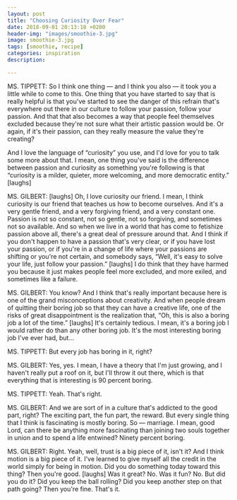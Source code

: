 ```yaml
---
layout: post
title: "Choosing Curiosity Over Fear"
date: 2018-09-01 20:13:18 +0200
header-img: "images/smoothie-3.jpg"
image: smoothie-3.jpg
tags: [smoothie, recipe]
categories: inspiration
description: 

---
```


MS. TIPPETT: So I think one thing — and I think you also — it took you a little while to come to this. One thing that you have started to say that is really helpful is that you've started to see the danger of this refrain that's everywhere out there in our culture to follow your passion, follow your passion. And that that also becomes a way that people feel themselves excluded because they're not sure what their artistic passion would be. Or again, if it's their passion, can they really measure the value they're creating?

And I love the language of “curiosity” you use, and I'd love for you to talk some more about that. I mean, one thing you've said is the difference between passion and curiosity as something you're following is that “curiosity is a milder, quieter, more welcoming, and more democratic entity.” [laughs]

MS. GILBERT: [laughs] Oh, I love curiosity our friend. I mean, I think curiosity is our friend that teaches us how to become ourselves. And it's a very gentle friend, and a very forgiving friend, and a very constant one. Passion is not so constant, not so gentle, not so forgiving, and sometimes not so available. And so when we live in a world that has come to fetishize passion above all, there's a great deal of pressure around that. And I think if you don't happen to have a passion that's very clear, or if you have lost your passion, or if you're in a change of life where your passions are shifting or you're not certain, and somebody says, “Well, it's easy to solve your life, just follow your passion.” [laughs] I do think that they have harmed you because it just makes people feel more excluded, and more exiled, and sometimes like a failure.


MS. GILBERT: You know? And I think that's really important because here is one of the grand misconceptions about creativity. And when people dream of quitting their boring job so that they can have a creative life, one of the risks of great disappointment is the realization that, “Oh, this is also a boring job a lot of the time.” [laughs] It's certainly tedious. I mean, it's a boring job I would rather do than any other boring job. It's the most interesting boring job I've ever had, but...

MS. TIPPETT: But every job has boring in it, right?

MS. GILBERT: Yes, yes. I mean, I have a theory that I'm just growing, and I haven't really put a roof on it, but I'll throw it out there, which is that everything that is interesting is 90 percent boring.

MS. TIPPETT: Yeah. That's right.

MS. GILBERT: And we are sort of in a culture that's addicted to the good part, right? The exciting part, the fun part, the reward. But every single thing that I think is fascinating is mostly boring. So — marriage. I mean, good Lord, can there be anything more fascinating than joining two souls together in union and to spend a life entwined? Ninety percent boring.


MS. GILBERT: Right. Yeah, well, trust is a big piece of it, isn't it? And I think motion is a big piece of it. I've learned to give myself all the credit in the world simply for being in motion. Did you do something today toward this thing? Then you're good. [laughs] Was it great? No. Was it fun? No. But did you do it? Did you keep the ball rolling? Did you keep another step on that path going? Then you're fine. That's it.



